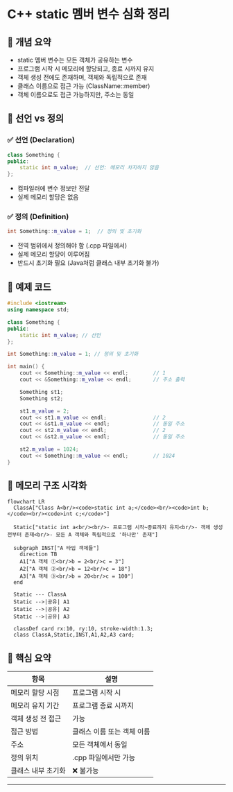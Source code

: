 # C++ static 멤버 변수 심화 정리
## 🔹 개념 요약
- static 멤버 변수는 모든 객체가 공유하는 변수
- 프로그램 시작 시 메모리에 할당되고, 종료 시까지 유지
- 객체 생성 전에도 존재하며, 객체와 독립적으로 존재
- 클래스 이름으로 접근 가능 (ClassName::member)
- 객체 이름으로도 접근 가능하지만, 주소는 동일

## 🔹 선언 vs 정의

### ✅ 선언 (Declaration)
```cpp
class Something {
public:
    static int m_value;  // 선언: 메모리 차지하지 않음
};
```

- 컴파일러에 변수 정보만 전달
- 실제 메모리 할당은 없음

### ✅ 정의 (Definition)
```cpp
int Something::m_value = 1;  // 정의 및 초기화
```

- 전역 범위에서 정의해야 함 (.cpp 파일에서)
- 실제 메모리 할당이 이루어짐
- 반드시 초기화 필요 (Java처럼 클래스 내부 초기화 불가)

## 🔹 예제 코드
```cpp
#include <iostream>
using namespace std;

class Something {
public:
    static int m_value; // 선언
};

int Something::m_value = 1; // 정의 및 초기화

int main() {
    cout << Something::m_value << endl;        // 1
    cout << &Something::m_value << endl;       // 주소 출력

    Something st1;
    Something st2;

    st1.m_value = 2;
    cout << st1.m_value << endl;               // 2
    cout << &st1.m_value << endl;              // 동일 주소
    cout << st2.m_value << endl;               // 2
    cout << &st2.m_value << endl;              // 동일 주소

    st2.m_value = 1024;
    cout << Something::m_value << endl;        // 1024
}
```


## 🔹 메모리 구조 시각화
```mermaid
flowchart LR
  ClassA["Class A<br/><code>static int a;</code><br/><code>int b;</code><br/><code>int c;</code>"]

  Static["static int a<br/><br/>- 프로그램 시작~종료까지 유지<br/>- 객체 생성 전부터 존재<br/>- 모든 A 객체와 독립적으로 '하나만' 존재"]

  subgraph INST["A 타입 객체들"]
    direction TB
    A1["A 객체 ①<br/>b = 2<br/>c = 3"]
    A2["A 객체 ②<br/>b = 12<br/>c = 18"]
    A3["A 객체 ③<br/>b = 20<br/>c = 100"]
  end

  Static --- ClassA
  Static -->|공유| A1
  Static -->|공유| A2
  Static -->|공유| A3

  classDef card rx:10, ry:10, stroke-width:1.3;
  class ClassA,Static,INST,A1,A2,A3 card;

```


## 🔹 핵심 요약
| 항목 | 설명 | 
|------|-------|
| 메모리 할당 시점 | 프로그램 시작 시 | 
| 메모리 유지 기간 | 프로그램 종료 시까지 | 
| 객체 생성 전 접근 | 가능 | 
| 접근 방법 | 클래스 이름 또는 객체 이름 | 
| 주소 | 모든 객체에서 동일 | 
| 정의 위치 | .cpp 파일에서만 가능 | 
| 클래스 내부 초기화 | ❌ 불가능 | 

---



